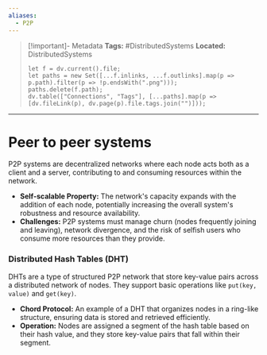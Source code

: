 ```yaml
---
aliases:
  - P2P
---
```

> [!important]- Metadata
> **Tags:** #DistributedSystems 
> **Located:** DistributedSystems
> ```dataviewjs
> let f = dv.current().file;
> let paths = new Set([...f.inlinks, ...f.outlinks].map(p => p.path).filter(p => !p.endsWith(".png")));
> paths.delete(f.path);
> dv.table(["Connections", "Tags"], [...paths].map(p => [dv.fileLink(p), dv.page(p).file.tags.join("")]));
> ```

___
# Peer to peer systems
P2P systems are decentralized networks where each node acts both as a client and a server, contributing to and consuming resources within the network.

- **Self-scalable Property:** The network's capacity expands with the addition of each node, potentially increasing the overall system's robustness and resource availability.
- **Challenges:** P2P systems must manage churn (nodes frequently joining and leaving), network divergence, and the risk of selfish users who consume more resources than they provide.

### Distributed Hash Tables (DHT)

DHTs are a type of structured P2P network that store key-value pairs across a distributed network of nodes. They support basic operations like `put(key, value)` and `get(key)`.

- **Chord Protocol:** An example of a DHT that organizes nodes in a ring-like structure, ensuring data is stored and retrieved efficiently.
- **Operation:** Nodes are assigned a segment of the hash table based on their hash value, and they store key-value pairs that fall within their segment.